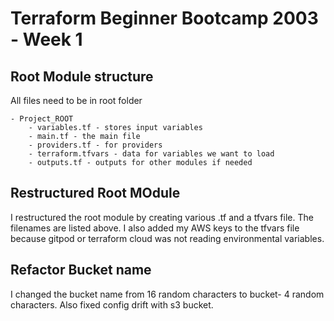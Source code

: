 # Terraform Beginner Bootcamp 2003 - Week 1

## Root Module structure

All files need to be in root folder

```
- Project_ROOT
    - variables.tf - stores input variables
    - main.tf - the main file
    - providers.tf - for providers
    - terraform.tfvars - data for variables we want to load
    - outputs.tf - outputs for other modules if needed
```

## Restructured Root MOdule

I restructured the root module by creating various .tf and a tfvars file. The filenames are listed above. I also added my AWS keys to the tfvars file because gitpod or terraform cloud was not reading environmental variables.

## Refactor Bucket name

I changed the bucket name from 16 random characters to bucket- 4 random characters. Also fixed config drift with s3 bucket.

